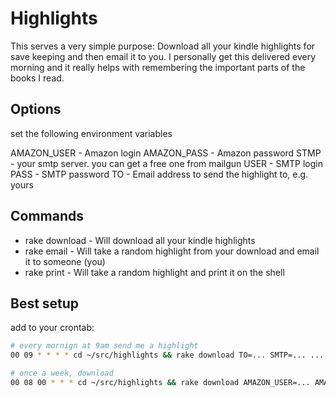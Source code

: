 # Highlights

This serves a very simple purpose: Download all your kindle highlights for save keeping and then email it to you. I personally get this delivered every morning and it really helps with remembering the important parts of the books I read. 

## Options

set the following environment variables

AMAZON_USER - Amazon login
AMAZON_PASS - Amazon password
STMP - your smtp server. you can get a free one from mailgun
USER - SMTP login 
PASS - SMTP password
TO - Email address to send the highlight to, e.g. yours


## Commands

* rake download - Will download all your kindle highlights
* rake email - Will take a random highlight from your download and email it to someone (you)
* rake print - Will take a random highlight and print it on the shell

## Best setup

add to your crontab:

```bash
# every mornign at 9am send me a highlight
00 09 * * * * cd ~/src/highlights && rake download TO=... SMTP=... ...

# once a week, download
00 08 00 * * * cd ~/src/highlights && rake download AMAZON_USER=... AMAZON_PASS=...
```